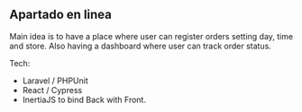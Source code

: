## Apartado en linea

Main idea is to have a place where user can register orders setting day, time and store. Also having a dashboard where user can track order status.

Tech: 
- Laravel / PHPUnit
- React / Cypress
- InertiaJS to bind Back with Front.


